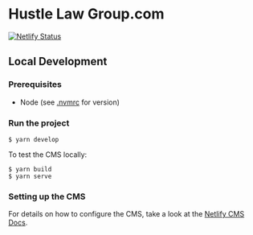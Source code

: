 # Hustle Law Group.com

[![Netlify Status](https://api.netlify.com/api/v1/badges/0ca56d69-8f0c-4559-b896-af1d4f11d108/deploy-status)](https://app.netlify.com/sites/quizzical-murdock-e7e931/deploys)

## Local Development

### Prerequisites

- Node (see [.nvmrc](./.nvmrc) for version)

### Run the project

```
$ yarn develop
```

To test the CMS locally:

```
$ yarn build
$ yarn serve
```

### Setting up the CMS

For details on how to configure the CMS, take a look at the [Netlify CMS Docs](https://www.netlifycms.org/docs/intro).
